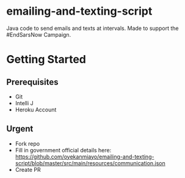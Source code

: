 # emailing-and-texting-script
Java code to send emails and texts at intervals. Made to support the #EndSarsNow Campaign.

# Getting Started

## Prerequisites
* Git
* Intelli J
* Heroku Account

## Urgent
* Fork repo
* Fill in government official details here: https://github.com/oyekanmiayo/emailing-and-texting-script/blob/master/src/main/resources/communication.json
* Create PR
